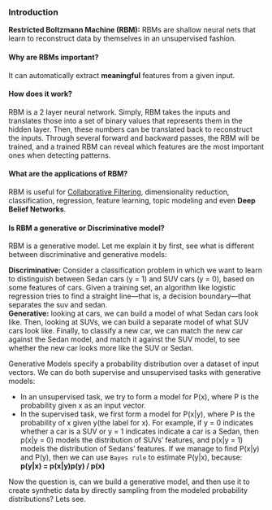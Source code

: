 <h3>Introduction</h3>
<b>Restricted Boltzmann Machine (RBM):</b>  RBMs are shallow neural nets that learn to reconstruct data by themselves in an unsupervised fashion.  


<h4>Why are RBMs important?</h4>
It can automatically extract <b>meaningful</b> features from a given input.


<h4>How does it work?</h4>
RBM is a 2 layer neural network. Simply, RBM takes the inputs and translates those into a set of binary values that represents them in the hidden layer. Then, these numbers can be translated back to reconstruct the inputs. Through several forward and backward passes, the RBM will be trained, and a trained RBM can reveal which features are the most important ones when detecting patterns.   


<h4>What are the applications of RBM?</h4>
RBM is useful for <a href='http://www.cs.utoronto.ca/~hinton/absps/netflixICML.pdf'>  Collaborative Filtering</a>, dimensionality reduction, classification, regression, feature learning, topic modeling and even <b>Deep Belief Networks</b>.



<h4>Is RBM a generative or Discriminative model?</h4>
RBM is a generative model. Let me explain it by first, see what is different between discriminative and generative models: 

<b>Discriminative:</b> Consider a classification problem in which we want to learn to distinguish between Sedan cars (y = 1) and SUV cars (y = 0), based on some features of cars. Given a training set, an algorithm like logistic regression tries to find a straight line—that is, a decision boundary—that separates the suv and sedan.  
<b>Generative:</b> looking at cars, we can build a model of what Sedan cars look like. Then, looking at SUVs, we can build a separate model of what SUV cars look like. Finally, to classify a new car, we can match the new car against the Sedan model, and match it against the SUV model, to see whether the new car looks more like the SUV or Sedan. 

Generative Models specify a probability distribution over a dataset of input vectors. We can do both supervise and unsupervised tasks with generative models:
<ul>
    <li>In an unsupervised task, we try to form a model for P(x), where P is the probability given x as an input vector.</li>
    <li>In the supervised task, we first form a model for P(x|y), where P is the probability of x given y(the label for x). For example, if y = 0 indicates whether a car is a SUV or y = 1 indicates indicate a car is a Sedan, then p(x|y = 0) models the distribution of SUVs’ features, and p(x|y = 1) models the distribution of Sedans’ features. If we manage to find P(x|y) and P(y), then we can use <code>Bayes rule</code> to estimate P(y|x), because: <br>
   <b>p(y|x) = p(x|y)p(y) / p(x)</b> <br>
   </li>
</ul>
Now the question is, can we build a generative model, and then use it to create synthetic data by directly sampling from the modeled probability distributions? Lets see. 

